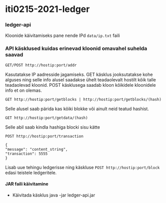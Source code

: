 # iti0215-2021-ledger

### ledger-api

Kloonide käivitamiseks pane nende IPd `data/ip.txt` faili

### API käsklused kuidas erinevad kloonid omavahel suhelda saavad

`GET/POST http://hostip:port/addr`

Kasutatakse IP aadresside jagamiseks. GET käsklus jooksutatakse kohe alguses 
ning selle info alusel saadakse ühelt teadaolevalt hostilt kõik talle teadaolevad kloonid.
POST käsklusega saadab kloon kõikidele kloonidele info et on olemas.


`GET http://hostip:port/getblocks |
http://hostip:port/getblocks/(hash)`

Selle alusel saab pärida kas kõiki blokke või ainult neid teatud hashist.

`GET http://hostip:port/getdata/(hash)`

Selle abil saab kindla hashiga blocki sisu kätte

`POST http://hostip:port/transaction`
```
{
"message": "content_string",
"transaction": 5555
}
```

Lisab uue tehingu ledgerisse ning käskluse `POST http://hostip:port/block` edasi teistele ledgeritele.



#### JAR faili käivitamine
- Käivitada käsklus java -jar ledger-api.jar
